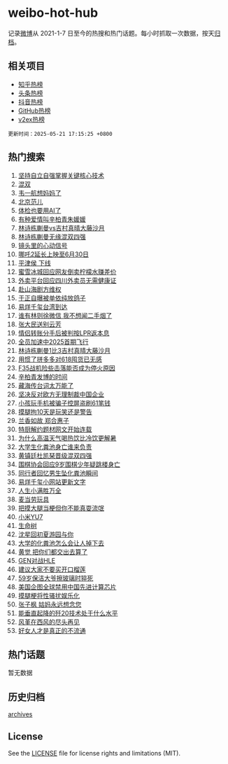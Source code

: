 # weibo-hot-hub

记录[微博](https://www.weibo.com)从 2021-1-7 日至今的热搜和热门话题。每小时抓取一次数据，按天[归档](archives)。

## 相关项目

- [知乎热榜](https://github.com/lonnyzhang423/zhihu-hot-hub)
- [头条热榜](https://github.com/lonnyzhang423/toutiao-hot-hub)
- [抖音热榜](https://github.com/lonnyzhang423/douyin-hot-hub)
- [GitHub热榜](https://github.com/lonnyzhang423/github-hot-hub)
- [v2ex热榜](https://github.com/lonnyzhang423/v2ex-hot-hub)


`更新时间：2025-05-21 17:15:25 +0800`

## 热门搜索

1. [坚持自立自强掌握关键核心技术](https://m.weibo.cn/search?containerid=100103type%3D1%26t%3D10%26q%3D%23%E5%9D%9A%E6%8C%81%E8%87%AA%E7%AB%8B%E8%87%AA%E5%BC%BA%E6%8E%8C%E6%8F%A1%E5%85%B3%E9%94%AE%E6%A0%B8%E5%BF%83%E6%8A%80%E6%9C%AF%23&stream_entry_id=51&isnewpage=1&extparam=seat%3D1%26q%3D%2523%25E5%259D%259A%25E6%258C%2581%25E8%2587%25AA%25E7%25AB%258B%25E8%2587%25AA%25E5%25BC%25BA%25E6%258E%258C%25E6%258F%25A1%25E5%2585%25B3%25E9%2594%25AE%25E6%25A0%25B8%25E5%25BF%2583%25E6%258A%2580%25E6%259C%25AF%2523%26cate%3D10103%26c_type%3D51%26filter_type%3Drealtimehot%26stream_entry_id%3D51%26pos%3D0%26dgr%3D0%26display_time%3D1747818923%26pre_seqid%3D17478189235430183438451)
1. [混双](https://m.weibo.cn/search?containerid=100103type%3D1%26t%3D10%26q%3D%E6%B7%B7%E5%8F%8C&stream_entry_id=31&isnewpage=1&extparam=seat%3D1%26lcate%3D5001%26filter_type%3Drealtimehot%26c_type%3D31%26flag%3D1%26q%3D%25E6%25B7%25B7%25E5%258F%258C%26band_rank%3D1%26realpos%3D1%26pos%3D0%26stream_entry_id%3D31%26cate%3D5001%26dgr%3D0%26display_time%3D1747818923%26pre_seqid%3D17478189235430183438451)
1. [韦一航想妈妈了](https://m.weibo.cn/search?containerid=100103type%3D1%26t%3D10%26q%3D%23%E9%9F%A6%E4%B8%80%E8%88%AA%E6%83%B3%E5%A6%88%E5%A6%88%E4%BA%86%23&stream_entry_id=31&isnewpage=1&extparam=seat%3D1%26lcate%3D5001%26filter_type%3Drealtimehot%26c_type%3D31%26flag%3D1%26q%3D%2523%25E9%259F%25A6%25E4%25B8%2580%25E8%2588%25AA%25E6%2583%25B3%25E5%25A6%2588%25E5%25A6%2588%25E4%25BA%2586%2523%26band_rank%3D2%26realpos%3D2%26pos%3D1%26stream_entry_id%3D31%26cate%3D5001%26dgr%3D0%26display_time%3D1747818923%26pre_seqid%3D17478189235430183438451)
1. [北京范儿](https://m.weibo.cn/search?containerid=100103type%3D1%26t%3D10%26q%3D%23%E5%8C%97%E4%BA%AC%E8%8C%83%E5%84%BF%23&stream_entry_id=31&isnewpage=1&extparam=seat%3D1%26lcate%3D5001%26filter_type%3Drealtimehot%26c_type%3D31%26flag%3D0%26q%3D%2523%25E5%258C%2597%25E4%25BA%25AC%25E8%258C%2583%25E5%2584%25BF%2523%26band_rank%3D3%26realpos%3D3%26pos%3D2%26stream_entry_id%3D31%26cate%3D5001%26dgr%3D0%26display_time%3D1747818923%26pre_seqid%3D17478189235430183438451)
1. [体检也要用AI了](https://m.weibo.cn/search?containerid=100103type%3D1%26t%3D10%26q%3D%23%E4%BD%93%E6%A3%80%E4%B9%9F%E8%A6%81%E7%94%A8AI%E4%BA%86%23&stream_entry_id=31&isnewpage=1&extparam=seat%3D1%26topic_ad%3D1%26lcate%3D5001%26filter_type%3Drealtimehot%26c_type%3D31%26q%3D%2523%25E4%25BD%2593%25E6%25A3%2580%25E4%25B9%259F%25E8%25A6%2581%25E7%2594%25A8AI%25E4%25BA%2586%2523%26band_rank%3D4%26pos%3D3%26adid%3D286876%26cate%3D5001%26is_ad_pos%3D1%26stream_entry_id%3D31%26dgr%3D0%26display_time%3D1747818923%26pre_seqid%3D17478189235430183438451)
1. [有种爱情叫辛柏青朱媛媛](https://m.weibo.cn/search?containerid=100103type%3D1%26t%3D10%26q%3D%23%E6%9C%89%E7%A7%8D%E7%88%B1%E6%83%85%E5%8F%AB%E8%BE%9B%E6%9F%8F%E9%9D%92%E6%9C%B1%E5%AA%9B%E5%AA%9B%23&stream_entry_id=31&isnewpage=1&extparam=seat%3D1%26lcate%3D5001%26filter_type%3Drealtimehot%26c_type%3D31%26flag%3D1%26q%3D%2523%25E6%259C%2589%25E7%25A7%258D%25E7%2588%25B1%25E6%2583%2585%25E5%258F%25AB%25E8%25BE%259B%25E6%259F%258F%25E9%259D%2592%25E6%259C%25B1%25E5%25AA%259B%25E5%25AA%259B%2523%26band_rank%3D4%26realpos%3D4%26pos%3D4%26stream_entry_id%3D31%26cate%3D5001%26dgr%3D0%26display_time%3D1747818923%26pre_seqid%3D17478189235430183438451)
1. [林诗栋蒯曼vs吉村真晴大藤沙月](https://m.weibo.cn/search?containerid=100103type%3D1%26t%3D10%26q%3D%23%E6%9E%97%E8%AF%97%E6%A0%8B%E8%92%AF%E6%9B%BCvs%E5%90%89%E6%9D%91%E7%9C%9F%E6%99%B4%E5%A4%A7%E8%97%A4%E6%B2%99%E6%9C%88%23&stream_entry_id=31&isnewpage=1&extparam=seat%3D1%26lcate%3D5001%26filter_type%3Drealtimehot%26c_type%3D31%26flag%3D1%26q%3D%2523%25E6%259E%2597%25E8%25AF%2597%25E6%25A0%258B%25E8%2592%25AF%25E6%259B%25BCvs%25E5%2590%2589%25E6%259D%2591%25E7%259C%259F%25E6%2599%25B4%25E5%25A4%25A7%25E8%2597%25A4%25E6%25B2%2599%25E6%259C%2588%2523%26band_rank%3D5%26realpos%3D5%26pos%3D5%26stream_entry_id%3D31%26cate%3D5001%26dgr%3D0%26display_time%3D1747818923%26pre_seqid%3D17478189235430183438451)
1. [林诗栋蒯曼无缘混双四强](https://m.weibo.cn/search?containerid=100103type%3D1%26t%3D10%26q%3D%23%E6%9E%97%E8%AF%97%E6%A0%8B%E8%92%AF%E6%9B%BC%E6%97%A0%E7%BC%98%E6%B7%B7%E5%8F%8C%E5%9B%9B%E5%BC%BA%23&stream_entry_id=31&isnewpage=1&extparam=seat%3D1%26lcate%3D5001%26filter_type%3Drealtimehot%26c_type%3D31%26flag%3D1%26q%3D%2523%25E6%259E%2597%25E8%25AF%2597%25E6%25A0%258B%25E8%2592%25AF%25E6%259B%25BC%25E6%2597%25A0%25E7%25BC%2598%25E6%25B7%25B7%25E5%258F%258C%25E5%259B%259B%25E5%25BC%25BA%2523%26band_rank%3D6%26realpos%3D6%26pos%3D6%26stream_entry_id%3D31%26cate%3D5001%26dgr%3D0%26display_time%3D1747818923%26pre_seqid%3D17478189235430183438451)
1. [镜头里的心动信号](https://m.weibo.cn/search?containerid=100103type%3D1%26t%3D10%26q%3D%23%E9%95%9C%E5%A4%B4%E9%87%8C%E7%9A%84%E5%BF%83%E5%8A%A8%E4%BF%A1%E5%8F%B7%23&stream_entry_id=31&isnewpage=1&extparam=seat%3D1%26lcate%3D5001%26filter_type%3Drealtimehot%26c_type%3D31%26q%3D%2523%25E9%2595%259C%25E5%25A4%25B4%25E9%2587%258C%25E7%259A%2584%25E5%25BF%2583%25E5%258A%25A8%25E4%25BF%25A1%25E5%258F%25B7%2523%26band_rank%3D7%26pos%3D7%26adid%3D286922%26cate%3D5001%26is_ad_pos%3D1%26stream_entry_id%3D31%26dgr%3D0%26display_time%3D1747818923%26pre_seqid%3D17478189235430183438451)
1. [哪吒2延长上映至6月30日](https://m.weibo.cn/search?containerid=100103type%3D1%26t%3D10%26q%3D%23%E5%93%AA%E5%90%922%E5%BB%B6%E9%95%BF%E4%B8%8A%E6%98%A0%E8%87%B36%E6%9C%8830%E6%97%A5%23&stream_entry_id=31&isnewpage=1&extparam=seat%3D1%26lcate%3D5001%26filter_type%3Drealtimehot%26c_type%3D31%26flag%3D1%26q%3D%2523%25E5%2593%25AA%25E5%2590%25922%25E5%25BB%25B6%25E9%2595%25BF%25E4%25B8%258A%25E6%2598%25A0%25E8%2587%25B36%25E6%259C%258830%25E6%2597%25A5%2523%26band_rank%3D7%26realpos%3D7%26pos%3D8%26stream_entry_id%3D31%26cate%3D5001%26dgr%3D0%26display_time%3D1747818923%26pre_seqid%3D17478189235430183438451)
1. [平津侯 下线](https://m.weibo.cn/search?containerid=100103type%3D1%26t%3D10%26q%3D%E5%B9%B3%E6%B4%A5%E4%BE%AF+%E4%B8%8B%E7%BA%BF&stream_entry_id=31&isnewpage=1&extparam=seat%3D1%26lcate%3D5001%26filter_type%3Drealtimehot%26c_type%3D31%26flag%3D1%26q%3D%25E5%25B9%25B3%25E6%25B4%25A5%25E4%25BE%25AF%2520%25E4%25B8%258B%25E7%25BA%25BF%26band_rank%3D8%26realpos%3D8%26pos%3D9%26stream_entry_id%3D31%26cate%3D5001%26dgr%3D0%26display_time%3D1747818923%26pre_seqid%3D17478189235430183438451)
1. [蜜雪冰城回应网友倒卖柠檬水赚差价](https://m.weibo.cn/search?containerid=100103type%3D1%26t%3D10%26q%3D%23%E8%9C%9C%E9%9B%AA%E5%86%B0%E5%9F%8E%E5%9B%9E%E5%BA%94%E7%BD%91%E5%8F%8B%E5%80%92%E5%8D%96%E6%9F%A0%E6%AA%AC%E6%B0%B4%E8%B5%9A%E5%B7%AE%E4%BB%B7%23&stream_entry_id=31&isnewpage=1&extparam=seat%3D1%26lcate%3D5001%26filter_type%3Drealtimehot%26c_type%3D31%26flag%3D0%26q%3D%2523%25E8%259C%259C%25E9%259B%25AA%25E5%2586%25B0%25E5%259F%258E%25E5%259B%259E%25E5%25BA%2594%25E7%25BD%2591%25E5%258F%258B%25E5%2580%2592%25E5%258D%2596%25E6%259F%25A0%25E6%25AA%25AC%25E6%25B0%25B4%25E8%25B5%259A%25E5%25B7%25AE%25E4%25BB%25B7%2523%26band_rank%3D9%26realpos%3D9%26pos%3D10%26stream_entry_id%3D31%26cate%3D5001%26dgr%3D0%26display_time%3D1747818923%26pre_seqid%3D17478189235430183438451)
1. [外卖平台回应四川外卖员无需健康证](https://m.weibo.cn/search?containerid=100103type%3D1%26t%3D10%26q%3D%23%E5%A4%96%E5%8D%96%E5%B9%B3%E5%8F%B0%E5%9B%9E%E5%BA%94%E5%9B%9B%E5%B7%9D%E5%A4%96%E5%8D%96%E5%91%98%E6%97%A0%E9%9C%80%E5%81%A5%E5%BA%B7%E8%AF%81%23&stream_entry_id=31&isnewpage=1&extparam=seat%3D1%26lcate%3D5001%26filter_type%3Drealtimehot%26c_type%3D31%26flag%3D1%26q%3D%2523%25E5%25A4%2596%25E5%258D%2596%25E5%25B9%25B3%25E5%258F%25B0%25E5%259B%259E%25E5%25BA%2594%25E5%259B%259B%25E5%25B7%259D%25E5%25A4%2596%25E5%258D%2596%25E5%2591%2598%25E6%2597%25A0%25E9%259C%2580%25E5%2581%25A5%25E5%25BA%25B7%25E8%25AF%2581%2523%26band_rank%3D10%26realpos%3D10%26pos%3D11%26stream_entry_id%3D31%26cate%3D5001%26dgr%3D0%26display_time%3D1747818923%26pre_seqid%3D17478189235430183438451)
1. [赴山海剧方维权](https://m.weibo.cn/search?containerid=100103type%3D1%26t%3D10%26q%3D%23%E8%B5%B4%E5%B1%B1%E6%B5%B7%E5%89%A7%E6%96%B9%E7%BB%B4%E6%9D%83%23&stream_entry_id=31&isnewpage=1&extparam=seat%3D1%26lcate%3D5001%26filter_type%3Drealtimehot%26c_type%3D31%26flag%3D0%26q%3D%2523%25E8%25B5%25B4%25E5%25B1%25B1%25E6%25B5%25B7%25E5%2589%25A7%25E6%2596%25B9%25E7%25BB%25B4%25E6%259D%2583%2523%26band_rank%3D11%26realpos%3D11%26pos%3D12%26stream_entry_id%3D31%26cate%3D5001%26dgr%3D0%26display_time%3D1747818923%26pre_seqid%3D17478189235430183438451)
1. [于正自曝被单依纯放鸽子](https://m.weibo.cn/search?containerid=100103type%3D1%26t%3D10%26q%3D%23%E4%BA%8E%E6%AD%A3%E8%87%AA%E6%9B%9D%E8%A2%AB%E5%8D%95%E4%BE%9D%E7%BA%AF%E6%94%BE%E9%B8%BD%E5%AD%90%23&stream_entry_id=31&isnewpage=1&extparam=seat%3D1%26lcate%3D5001%26filter_type%3Drealtimehot%26c_type%3D31%26flag%3D2%26q%3D%2523%25E4%25BA%258E%25E6%25AD%25A3%25E8%2587%25AA%25E6%259B%259D%25E8%25A2%25AB%25E5%258D%2595%25E4%25BE%259D%25E7%25BA%25AF%25E6%2594%25BE%25E9%25B8%25BD%25E5%25AD%2590%2523%26band_rank%3D12%26realpos%3D12%26pos%3D13%26stream_entry_id%3D31%26cate%3D5001%26dgr%3D0%26display_time%3D1747818923%26pre_seqid%3D17478189235430183438451)
1. [易烊千玺台湾到达](https://m.weibo.cn/search?containerid=100103type%3D1%26t%3D10%26q%3D%23%E6%98%93%E7%83%8A%E5%8D%83%E7%8E%BA%E5%8F%B0%E6%B9%BE%E5%88%B0%E8%BE%BE%23&stream_entry_id=31&isnewpage=1&extparam=seat%3D1%26lcate%3D5001%26filter_type%3Drealtimehot%26c_type%3D31%26flag%3D1%26q%3D%2523%25E6%2598%2593%25E7%2583%258A%25E5%258D%2583%25E7%258E%25BA%25E5%258F%25B0%25E6%25B9%25BE%25E5%2588%25B0%25E8%25BE%25BE%2523%26band_rank%3D13%26realpos%3D13%26pos%3D14%26stream_entry_id%3D31%26cate%3D5001%26dgr%3D0%26display_time%3D1747818923%26pre_seqid%3D17478189235430183438451)
1. [谁有林则徐微信 我不想闻二手烟了](https://m.weibo.cn/search?containerid=100103type%3D1%26t%3D10%26q%3D%E8%B0%81%E6%9C%89%E6%9E%97%E5%88%99%E5%BE%90%E5%BE%AE%E4%BF%A1+%E6%88%91%E4%B8%8D%E6%83%B3%E9%97%BB%E4%BA%8C%E6%89%8B%E7%83%9F%E4%BA%86&stream_entry_id=31&isnewpage=1&extparam=seat%3D1%26lcate%3D5001%26filter_type%3Drealtimehot%26c_type%3D31%26flag%3D0%26q%3D%25E8%25B0%2581%25E6%259C%2589%25E6%259E%2597%25E5%2588%2599%25E5%25BE%2590%25E5%25BE%25AE%25E4%25BF%25A1%2520%25E6%2588%2591%25E4%25B8%258D%25E6%2583%25B3%25E9%2597%25BB%25E4%25BA%258C%25E6%2589%258B%25E7%2583%259F%25E4%25BA%2586%26band_rank%3D14%26realpos%3D14%26pos%3D15%26stream_entry_id%3D31%26cate%3D5001%26dgr%3D0%26display_time%3D1747818923%26pre_seqid%3D17478189235430183438451)
1. [张大民送别云芳](https://m.weibo.cn/search?containerid=100103type%3D1%26t%3D10%26q%3D%23%E5%BC%A0%E5%A4%A7%E6%B0%91%E9%80%81%E5%88%AB%E4%BA%91%E8%8A%B3%23&stream_entry_id=31&isnewpage=1&extparam=seat%3D1%26lcate%3D5001%26filter_type%3Drealtimehot%26c_type%3D31%26flag%3D1%26q%3D%2523%25E5%25BC%25A0%25E5%25A4%25A7%25E6%25B0%2591%25E9%2580%2581%25E5%2588%25AB%25E4%25BA%2591%25E8%258A%25B3%2523%26band_rank%3D15%26realpos%3D15%26pos%3D16%26stream_entry_id%3D31%26cate%3D5001%26dgr%3D0%26display_time%3D1747818923%26pre_seqid%3D17478189235430183438451)
1. [情侣转账分手后被判按LPR返本息](https://m.weibo.cn/search?containerid=100103type%3D1%26t%3D10%26q%3D%23%E6%83%85%E4%BE%A3%E8%BD%AC%E8%B4%A6%E5%88%86%E6%89%8B%E5%90%8E%E8%A2%AB%E5%88%A4%E6%8C%89LPR%E8%BF%94%E6%9C%AC%E6%81%AF%23&stream_entry_id=31&isnewpage=1&extparam=seat%3D1%26lcate%3D5001%26filter_type%3Drealtimehot%26c_type%3D31%26flag%3D0%26q%3D%2523%25E6%2583%2585%25E4%25BE%25A3%25E8%25BD%25AC%25E8%25B4%25A6%25E5%2588%2586%25E6%2589%258B%25E5%2590%258E%25E8%25A2%25AB%25E5%2588%25A4%25E6%258C%2589LPR%25E8%25BF%2594%25E6%259C%25AC%25E6%2581%25AF%2523%26band_rank%3D16%26realpos%3D16%26pos%3D17%26stream_entry_id%3D31%26cate%3D5001%26dgr%3D0%26display_time%3D1747818923%26pre_seqid%3D17478189235430183438451)
1. [全员加速中2025首期飞行](https://m.weibo.cn/search?containerid=100103type%3D1%26t%3D10%26q%3D%23%E5%85%A8%E5%91%98%E5%8A%A0%E9%80%9F%E4%B8%AD2025%E9%A6%96%E6%9C%9F%E9%A3%9E%E8%A1%8C%23&stream_entry_id=31&isnewpage=1&extparam=seat%3D1%26lcate%3D5001%26filter_type%3Drealtimehot%26c_type%3D31%26flag%3D1%26q%3D%2523%25E5%2585%25A8%25E5%2591%2598%25E5%258A%25A0%25E9%2580%259F%25E4%25B8%25AD2025%25E9%25A6%2596%25E6%259C%259F%25E9%25A3%259E%25E8%25A1%258C%2523%26band_rank%3D17%26realpos%3D17%26pos%3D18%26stream_entry_id%3D31%26cate%3D5001%26dgr%3D0%26display_time%3D1747818923%26pre_seqid%3D17478189235430183438451)
1. [林诗栋蒯曼1比3吉村真晴大藤沙月](https://m.weibo.cn/search?containerid=100103type%3D1%26t%3D10%26q%3D%23%E6%9E%97%E8%AF%97%E6%A0%8B%E8%92%AF%E6%9B%BC1%E6%AF%943%E5%90%89%E6%9D%91%E7%9C%9F%E6%99%B4%E5%A4%A7%E8%97%A4%E6%B2%99%E6%9C%88%23&stream_entry_id=31&isnewpage=1&extparam=seat%3D1%26lcate%3D5001%26filter_type%3Drealtimehot%26c_type%3D31%26flag%3D1%26q%3D%2523%25E6%259E%2597%25E8%25AF%2597%25E6%25A0%258B%25E8%2592%25AF%25E6%259B%25BC1%25E6%25AF%25943%25E5%2590%2589%25E6%259D%2591%25E7%259C%259F%25E6%2599%25B4%25E5%25A4%25A7%25E8%2597%25A4%25E6%25B2%2599%25E6%259C%2588%2523%26band_rank%3D18%26realpos%3D18%26pos%3D19%26stream_entry_id%3D31%26cate%3D5001%26dgr%3D0%26display_time%3D1747818923%26pre_seqid%3D17478189235430183438451)
1. [用惯了拼多多对618囤货已无感](https://m.weibo.cn/search?containerid=100103type%3D1%26t%3D10%26q%3D%23%E7%94%A8%E6%83%AF%E4%BA%86%E6%8B%BC%E5%A4%9A%E5%A4%9A%E5%AF%B9618%E5%9B%A4%E8%B4%A7%E5%B7%B2%E6%97%A0%E6%84%9F%23&stream_entry_id=31&isnewpage=1&extparam=seat%3D1%26lcate%3D5001%26filter_type%3Drealtimehot%26c_type%3D31%26flag%3D1%26q%3D%2523%25E7%2594%25A8%25E6%2583%25AF%25E4%25BA%2586%25E6%258B%25BC%25E5%25A4%259A%25E5%25A4%259A%25E5%25AF%25B9618%25E5%259B%25A4%25E8%25B4%25A7%25E5%25B7%25B2%25E6%2597%25A0%25E6%2584%259F%2523%26band_rank%3D19%26realpos%3D19%26pos%3D20%26stream_entry_id%3D31%26cate%3D5001%26dgr%3D0%26display_time%3D1747818923%26pre_seqid%3D17478189235430183438451)
1. [F35战机险些击落能否成为停火原因](https://m.weibo.cn/search?containerid=100103type%3D1%26t%3D10%26q%3DF35%E6%88%98%E6%9C%BA%E9%99%A9%E4%BA%9B%E5%87%BB%E8%90%BD%E8%83%BD%E5%90%A6%E6%88%90%E4%B8%BA%E5%81%9C%E7%81%AB%E5%8E%9F%E5%9B%A0&stream_entry_id=31&isnewpage=1&extparam=seat%3D1%26is_ai_ask%3D1%26lcate%3D5001%26filter_type%3Drealtimehot%26c_type%3D31%26flag%3D1%26q%3DF35%25E6%2588%2598%25E6%259C%25BA%25E9%2599%25A9%25E4%25BA%259B%25E5%2587%25BB%25E8%2590%25BD%25E8%2583%25BD%25E5%2590%25A6%25E6%2588%2590%25E4%25B8%25BA%25E5%2581%259C%25E7%2581%25AB%25E5%258E%259F%25E5%259B%25A0%26band_rank%3D20%26realpos%3D20%26pos%3D21%26stream_entry_id%3D31%26cate%3D5001%26dgr%3D0%26display_time%3D1747818923%26pre_seqid%3D17478189235430183438451)
1. [辛柏青发博的时间](https://m.weibo.cn/search?containerid=100103type%3D1%26t%3D10%26q%3D%23%E8%BE%9B%E6%9F%8F%E9%9D%92%E5%8F%91%E5%8D%9A%E7%9A%84%E6%97%B6%E9%97%B4%23&stream_entry_id=31&isnewpage=1&extparam=seat%3D1%26lcate%3D5001%26filter_type%3Drealtimehot%26c_type%3D31%26flag%3D1%26q%3D%2523%25E8%25BE%259B%25E6%259F%258F%25E9%259D%2592%25E5%258F%2591%25E5%258D%259A%25E7%259A%2584%25E6%2597%25B6%25E9%2597%25B4%2523%26band_rank%3D21%26realpos%3D21%26pos%3D22%26stream_entry_id%3D31%26cate%3D5001%26dgr%3D0%26display_time%3D1747818923%26pre_seqid%3D17478189235430183438451)
1. [藏海传台词太万能了](https://m.weibo.cn/search?containerid=100103type%3D1%26t%3D10%26q%3D%23%E8%97%8F%E6%B5%B7%E4%BC%A0%E5%8F%B0%E8%AF%8D%E5%A4%AA%E4%B8%87%E8%83%BD%E4%BA%86%23&stream_entry_id=31&isnewpage=1&extparam=seat%3D1%26lcate%3D5001%26filter_type%3Drealtimehot%26c_type%3D31%26flag%3D1%26q%3D%2523%25E8%2597%258F%25E6%25B5%25B7%25E4%25BC%25A0%25E5%258F%25B0%25E8%25AF%258D%25E5%25A4%25AA%25E4%25B8%2587%25E8%2583%25BD%25E4%25BA%2586%2523%26band_rank%3D22%26realpos%3D22%26pos%3D23%26stream_entry_id%3D31%26cate%3D5001%26dgr%3D0%26display_time%3D1747818923%26pre_seqid%3D17478189235430183438451)
1. [坚决反对欧方无理制裁中国企业](https://m.weibo.cn/search?containerid=100103type%3D1%26t%3D10%26q%3D%23%E5%9D%9A%E5%86%B3%E5%8F%8D%E5%AF%B9%E6%AC%A7%E6%96%B9%E6%97%A0%E7%90%86%E5%88%B6%E8%A3%81%E4%B8%AD%E5%9B%BD%E4%BC%81%E4%B8%9A%23&stream_entry_id=31&isnewpage=1&extparam=seat%3D1%26lcate%3D5001%26filter_type%3Drealtimehot%26c_type%3D31%26flag%3D1%26q%3D%2523%25E5%259D%259A%25E5%2586%25B3%25E5%258F%258D%25E5%25AF%25B9%25E6%25AC%25A7%25E6%2596%25B9%25E6%2597%25A0%25E7%2590%2586%25E5%2588%25B6%25E8%25A3%2581%25E4%25B8%25AD%25E5%259B%25BD%25E4%25BC%2581%25E4%25B8%259A%2523%26band_rank%3D23%26realpos%3D23%26pos%3D24%26stream_entry_id%3D31%26cate%3D5001%26dgr%3D0%26display_time%3D1747818923%26pre_seqid%3D17478189235430183438451)
1. [小孩玩手机被骗子控屏盗刷61笔钱](https://m.weibo.cn/search?containerid=100103type%3D1%26t%3D10%26q%3D%23%E5%B0%8F%E5%AD%A9%E7%8E%A9%E6%89%8B%E6%9C%BA%E8%A2%AB%E9%AA%97%E5%AD%90%E6%8E%A7%E5%B1%8F%E7%9B%97%E5%88%B761%E7%AC%94%E9%92%B1%23&stream_entry_id=31&isnewpage=1&extparam=seat%3D1%26lcate%3D5001%26filter_type%3Drealtimehot%26c_type%3D31%26flag%3D1%26q%3D%2523%25E5%25B0%258F%25E5%25AD%25A9%25E7%258E%25A9%25E6%2589%258B%25E6%259C%25BA%25E8%25A2%25AB%25E9%25AA%2597%25E5%25AD%2590%25E6%258E%25A7%25E5%25B1%258F%25E7%259B%2597%25E5%2588%25B761%25E7%25AC%2594%25E9%2592%25B1%2523%26band_rank%3D24%26realpos%3D24%26pos%3D25%26stream_entry_id%3D31%26cate%3D5001%26dgr%3D0%26display_time%3D1747818923%26pre_seqid%3D17478189235430183438451)
1. [摸腿拘10天是玩笑还是警告](https://m.weibo.cn/search?containerid=100103type%3D1%26t%3D10%26q%3D%E6%91%B8%E8%85%BF%E6%8B%9810%E5%A4%A9%E6%98%AF%E7%8E%A9%E7%AC%91%E8%BF%98%E6%98%AF%E8%AD%A6%E5%91%8A&stream_entry_id=31&isnewpage=1&extparam=seat%3D1%26lcate%3D5001%26filter_type%3Drealtimehot%26c_type%3D31%26flag%3D1%26q%3D%25E6%2591%25B8%25E8%2585%25BF%25E6%258B%259810%25E5%25A4%25A9%25E6%2598%25AF%25E7%258E%25A9%25E7%25AC%2591%25E8%25BF%2598%25E6%2598%25AF%25E8%25AD%25A6%25E5%2591%258A%26band_rank%3D25%26realpos%3D25%26pos%3D26%26stream_entry_id%3D31%26cate%3D5001%26dgr%3D0%26display_time%3D1747818923%26pre_seqid%3D17478189235430183438451)
1. [兰香如故 郑合惠子](https://m.weibo.cn/search?containerid=100103type%3D1%26t%3D10%26q%3D%E5%85%B0%E9%A6%99%E5%A6%82%E6%95%85+%E9%83%91%E5%90%88%E6%83%A0%E5%AD%90&stream_entry_id=31&isnewpage=1&extparam=seat%3D1%26lcate%3D5001%26filter_type%3Drealtimehot%26c_type%3D31%26flag%3D1%26q%3D%25E5%2585%25B0%25E9%25A6%2599%25E5%25A6%2582%25E6%2595%2585%2520%25E9%2583%2591%25E5%2590%2588%25E6%2583%25A0%25E5%25AD%2590%26band_rank%3D26%26realpos%3D26%26pos%3D27%26stream_entry_id%3D31%26cate%3D5001%26dgr%3D0%26display_time%3D1747818923%26pre_seqid%3D17478189235430183438451)
1. [特厨解约题材网文开始连载](https://m.weibo.cn/search?containerid=100103type%3D1%26t%3D10%26q%3D%E7%89%B9%E5%8E%A8%E8%A7%A3%E7%BA%A6%E9%A2%98%E6%9D%90%E7%BD%91%E6%96%87%E5%BC%80%E5%A7%8B%E8%BF%9E%E8%BD%BD&stream_entry_id=31&isnewpage=1&extparam=seat%3D1%26lcate%3D5001%26filter_type%3Drealtimehot%26c_type%3D31%26flag%3D1%26q%3D%25E7%2589%25B9%25E5%258E%25A8%25E8%25A7%25A3%25E7%25BA%25A6%25E9%25A2%2598%25E6%259D%2590%25E7%25BD%2591%25E6%2596%2587%25E5%25BC%2580%25E5%25A7%258B%25E8%25BF%259E%25E8%25BD%25BD%26band_rank%3D27%26realpos%3D27%26pos%3D28%26stream_entry_id%3D31%26cate%3D5001%26dgr%3D0%26display_time%3D1747818923%26pre_seqid%3D17478189235430183438451)
1. [为什么高温天气喝热饮比冷饮更解暑](https://m.weibo.cn/search?containerid=100103type%3D1%26t%3D10%26q%3D%E4%B8%BA%E4%BB%80%E4%B9%88%E9%AB%98%E6%B8%A9%E5%A4%A9%E6%B0%94%E5%96%9D%E7%83%AD%E9%A5%AE%E6%AF%94%E5%86%B7%E9%A5%AE%E6%9B%B4%E8%A7%A3%E6%9A%91&stream_entry_id=31&isnewpage=1&extparam=seat%3D1%26is_ai_ask%3D1%26lcate%3D5001%26filter_type%3Drealtimehot%26c_type%3D31%26flag%3D1%26q%3D%25E4%25B8%25BA%25E4%25BB%2580%25E4%25B9%2588%25E9%25AB%2598%25E6%25B8%25A9%25E5%25A4%25A9%25E6%25B0%2594%25E5%2596%259D%25E7%2583%25AD%25E9%25A5%25AE%25E6%25AF%2594%25E5%2586%25B7%25E9%25A5%25AE%25E6%259B%25B4%25E8%25A7%25A3%25E6%259A%2591%26band_rank%3D28%26realpos%3D28%26pos%3D29%26stream_entry_id%3D31%26cate%3D5001%26dgr%3D0%26display_time%3D1747818923%26pre_seqid%3D17478189235430183438451)
1. [大学生化粪池身亡谁来负责](https://m.weibo.cn/search?containerid=100103type%3D1%26t%3D10%26q%3D%E5%A4%A7%E5%AD%A6%E7%94%9F%E5%8C%96%E7%B2%AA%E6%B1%A0%E8%BA%AB%E4%BA%A1%E8%B0%81%E6%9D%A5%E8%B4%9F%E8%B4%A3&stream_entry_id=31&isnewpage=1&extparam=seat%3D1%26lcate%3D5001%26filter_type%3Drealtimehot%26c_type%3D31%26flag%3D1%26q%3D%25E5%25A4%25A7%25E5%25AD%25A6%25E7%2594%259F%25E5%258C%2596%25E7%25B2%25AA%25E6%25B1%25A0%25E8%25BA%25AB%25E4%25BA%25A1%25E8%25B0%2581%25E6%259D%25A5%25E8%25B4%259F%25E8%25B4%25A3%26band_rank%3D29%26realpos%3D29%26pos%3D30%26stream_entry_id%3D31%26cate%3D5001%26dgr%3D0%26display_time%3D1747818923%26pre_seqid%3D17478189235430183438451)
1. [黄镇廷杜凯琹晋级混双四强](https://m.weibo.cn/search?containerid=100103type%3D1%26t%3D10%26q%3D%23%E9%BB%84%E9%95%87%E5%BB%B7%E6%9D%9C%E5%87%AF%E7%90%B9%E6%99%8B%E7%BA%A7%E6%B7%B7%E5%8F%8C%E5%9B%9B%E5%BC%BA%23&stream_entry_id=31&isnewpage=1&extparam=seat%3D1%26lcate%3D5001%26filter_type%3Drealtimehot%26c_type%3D31%26flag%3D1%26q%3D%2523%25E9%25BB%2584%25E9%2595%2587%25E5%25BB%25B7%25E6%259D%259C%25E5%2587%25AF%25E7%2590%25B9%25E6%2599%258B%25E7%25BA%25A7%25E6%25B7%25B7%25E5%258F%258C%25E5%259B%259B%25E5%25BC%25BA%2523%26band_rank%3D30%26realpos%3D30%26pos%3D31%26stream_entry_id%3D31%26cate%3D5001%26dgr%3D0%26display_time%3D1747818923%26pre_seqid%3D17478189235430183438451)
1. [围棋协会回应9岁围棋少年疑跳楼身亡](https://m.weibo.cn/search?containerid=100103type%3D1%26t%3D10%26q%3D%23%E5%9B%B4%E6%A3%8B%E5%8D%8F%E4%BC%9A%E5%9B%9E%E5%BA%949%E5%B2%81%E5%9B%B4%E6%A3%8B%E5%B0%91%E5%B9%B4%E7%96%91%E8%B7%B3%E6%A5%BC%E8%BA%AB%E4%BA%A1%23&stream_entry_id=31&isnewpage=1&extparam=seat%3D1%26lcate%3D5001%26filter_type%3Drealtimehot%26c_type%3D31%26flag%3D1%26q%3D%2523%25E5%259B%25B4%25E6%25A3%258B%25E5%258D%258F%25E4%25BC%259A%25E5%259B%259E%25E5%25BA%25949%25E5%25B2%2581%25E5%259B%25B4%25E6%25A3%258B%25E5%25B0%2591%25E5%25B9%25B4%25E7%2596%2591%25E8%25B7%25B3%25E6%25A5%25BC%25E8%25BA%25AB%25E4%25BA%25A1%2523%26band_rank%3D31%26realpos%3D31%26pos%3D32%26stream_entry_id%3D31%26cate%3D5001%26dgr%3D0%26display_time%3D1747818923%26pre_seqid%3D17478189235430183438451)
1. [同行者回忆男生坠化粪池瞬间](https://m.weibo.cn/search?containerid=100103type%3D1%26t%3D10%26q%3D%23%E5%90%8C%E8%A1%8C%E8%80%85%E5%9B%9E%E5%BF%86%E7%94%B7%E7%94%9F%E5%9D%A0%E5%8C%96%E7%B2%AA%E6%B1%A0%E7%9E%AC%E9%97%B4%23&stream_entry_id=31&isnewpage=1&extparam=seat%3D1%26lcate%3D5001%26filter_type%3Drealtimehot%26c_type%3D31%26flag%3D1%26q%3D%2523%25E5%2590%258C%25E8%25A1%258C%25E8%2580%2585%25E5%259B%259E%25E5%25BF%2586%25E7%2594%25B7%25E7%2594%259F%25E5%259D%25A0%25E5%258C%2596%25E7%25B2%25AA%25E6%25B1%25A0%25E7%259E%25AC%25E9%2597%25B4%2523%26band_rank%3D32%26realpos%3D32%26pos%3D33%26stream_entry_id%3D31%26cate%3D5001%26dgr%3D0%26display_time%3D1747818923%26pre_seqid%3D17478189235430183438451)
1. [易烊千玺小网站更新文字](https://m.weibo.cn/search?containerid=100103type%3D1%26t%3D10%26q%3D%23%E6%98%93%E7%83%8A%E5%8D%83%E7%8E%BA%E5%B0%8F%E7%BD%91%E7%AB%99%E6%9B%B4%E6%96%B0%E6%96%87%E5%AD%97%23&stream_entry_id=31&isnewpage=1&extparam=seat%3D1%26lcate%3D5001%26filter_type%3Drealtimehot%26c_type%3D31%26flag%3D0%26q%3D%2523%25E6%2598%2593%25E7%2583%258A%25E5%258D%2583%25E7%258E%25BA%25E5%25B0%258F%25E7%25BD%2591%25E7%25AB%2599%25E6%259B%25B4%25E6%2596%25B0%25E6%2596%2587%25E5%25AD%2597%2523%26band_rank%3D33%26realpos%3D33%26pos%3D34%26stream_entry_id%3D31%26cate%3D5001%26dgr%3D0%26display_time%3D1747818923%26pre_seqid%3D17478189235430183438451)
1. [人生小满胜万全](https://m.weibo.cn/search?containerid=100103type%3D1%26t%3D10%26q%3D%23%E4%BA%BA%E7%94%9F%E5%B0%8F%E6%BB%A1%E8%83%9C%E4%B8%87%E5%85%A8%23&stream_entry_id=31&isnewpage=1&extparam=seat%3D1%26lcate%3D5001%26filter_type%3Drealtimehot%26c_type%3D31%26flag%3D1%26q%3D%2523%25E4%25BA%25BA%25E7%2594%259F%25E5%25B0%258F%25E6%25BB%25A1%25E8%2583%259C%25E4%25B8%2587%25E5%2585%25A8%2523%26band_rank%3D34%26realpos%3D34%26pos%3D35%26stream_entry_id%3D31%26cate%3D5001%26dgr%3D0%26display_time%3D1747818923%26pre_seqid%3D17478189235430183438451)
1. [麦当劳玩具](https://m.weibo.cn/search?containerid=100103type%3D1%26t%3D10%26q%3D%E9%BA%A6%E5%BD%93%E5%8A%B3%E7%8E%A9%E5%85%B7&stream_entry_id=31&isnewpage=1&extparam=seat%3D1%26lcate%3D5001%26filter_type%3Drealtimehot%26c_type%3D31%26flag%3D1%26q%3D%25E9%25BA%25A6%25E5%25BD%2593%25E5%258A%25B3%25E7%258E%25A9%25E5%2585%25B7%26band_rank%3D35%26realpos%3D35%26pos%3D36%26stream_entry_id%3D31%26cate%3D5001%26dgr%3D0%26display_time%3D1747818923%26pre_seqid%3D17478189235430183438451)
1. [把摸大腿当梗但你不能真耍流氓](https://m.weibo.cn/search?containerid=100103type%3D1%26t%3D10%26q%3D%E6%8A%8A%E6%91%B8%E5%A4%A7%E8%85%BF%E5%BD%93%E6%A2%97%E4%BD%86%E4%BD%A0%E4%B8%8D%E8%83%BD%E7%9C%9F%E8%80%8D%E6%B5%81%E6%B0%93&stream_entry_id=31&isnewpage=1&extparam=seat%3D1%26lcate%3D5001%26filter_type%3Drealtimehot%26c_type%3D31%26flag%3D1%26q%3D%25E6%258A%258A%25E6%2591%25B8%25E5%25A4%25A7%25E8%2585%25BF%25E5%25BD%2593%25E6%25A2%2597%25E4%25BD%2586%25E4%25BD%25A0%25E4%25B8%258D%25E8%2583%25BD%25E7%259C%259F%25E8%2580%258D%25E6%25B5%2581%25E6%25B0%2593%26band_rank%3D36%26realpos%3D36%26pos%3D37%26stream_entry_id%3D31%26cate%3D5001%26dgr%3D0%26display_time%3D1747818923%26pre_seqid%3D17478189235430183438451)
1. [小米YU7](https://m.weibo.cn/search?containerid=100103type%3D1%26t%3D10%26q%3D%E5%B0%8F%E7%B1%B3YU7&stream_entry_id=31&isnewpage=1&extparam=seat%3D1%26lcate%3D5001%26filter_type%3Drealtimehot%26c_type%3D31%26flag%3D0%26q%3D%25E5%25B0%258F%25E7%25B1%25B3YU7%26band_rank%3D37%26realpos%3D37%26pos%3D38%26stream_entry_id%3D31%26cate%3D5001%26dgr%3D0%26display_time%3D1747818923%26pre_seqid%3D17478189235430183438451)
1. [生命树](https://m.weibo.cn/search?containerid=100103type%3D1%26t%3D10%26q%3D%E7%94%9F%E5%91%BD%E6%A0%91&stream_entry_id=31&isnewpage=1&extparam=seat%3D1%26lcate%3D5001%26filter_type%3Drealtimehot%26c_type%3D31%26flag%3D1%26q%3D%25E7%2594%259F%25E5%2591%25BD%25E6%25A0%2591%26band_rank%3D38%26realpos%3D38%26pos%3D39%26stream_entry_id%3D31%26cate%3D5001%26dgr%3D0%26display_time%3D1747818923%26pre_seqid%3D17478189235430183438451)
1. [沈星回初夏游园与你](https://m.weibo.cn/search?containerid=100103type%3D1%26t%3D10%26q%3D%E6%B2%88%E6%98%9F%E5%9B%9E%E5%88%9D%E5%A4%8F%E6%B8%B8%E5%9B%AD%E4%B8%8E%E4%BD%A0&stream_entry_id=31&isnewpage=1&extparam=seat%3D1%26lcate%3D5001%26filter_type%3Drealtimehot%26c_type%3D31%26flag%3D1%26q%3D%25E6%25B2%2588%25E6%2598%259F%25E5%259B%259E%25E5%2588%259D%25E5%25A4%258F%25E6%25B8%25B8%25E5%259B%25AD%25E4%25B8%258E%25E4%25BD%25A0%26band_rank%3D39%26realpos%3D39%26pos%3D40%26stream_entry_id%3D31%26cate%3D5001%26dgr%3D0%26display_time%3D1747818923%26pre_seqid%3D17478189235430183438451)
1. [大学的化粪池怎么会让人掉下去](https://m.weibo.cn/search?containerid=100103type%3D1%26t%3D10%26q%3D%E5%A4%A7%E5%AD%A6%E7%9A%84%E5%8C%96%E7%B2%AA%E6%B1%A0%E6%80%8E%E4%B9%88%E4%BC%9A%E8%AE%A9%E4%BA%BA%E6%8E%89%E4%B8%8B%E5%8E%BB&stream_entry_id=31&isnewpage=1&extparam=seat%3D1%26lcate%3D5001%26filter_type%3Drealtimehot%26c_type%3D31%26flag%3D1%26q%3D%25E5%25A4%25A7%25E5%25AD%25A6%25E7%259A%2584%25E5%258C%2596%25E7%25B2%25AA%25E6%25B1%25A0%25E6%2580%258E%25E4%25B9%2588%25E4%25BC%259A%25E8%25AE%25A9%25E4%25BA%25BA%25E6%258E%2589%25E4%25B8%258B%25E5%258E%25BB%26band_rank%3D40%26realpos%3D40%26pos%3D41%26stream_entry_id%3D31%26cate%3D5001%26dgr%3D0%26display_time%3D1747818923%26pre_seqid%3D17478189235430183438451)
1. [黄觉 把你们都交出去算了](https://m.weibo.cn/search?containerid=100103type%3D1%26t%3D10%26q%3D%E9%BB%84%E8%A7%89+%E6%8A%8A%E4%BD%A0%E4%BB%AC%E9%83%BD%E4%BA%A4%E5%87%BA%E5%8E%BB%E7%AE%97%E4%BA%86&stream_entry_id=31&isnewpage=1&extparam=seat%3D1%26lcate%3D5001%26filter_type%3Drealtimehot%26c_type%3D31%26flag%3D1%26q%3D%25E9%25BB%2584%25E8%25A7%2589%2520%25E6%258A%258A%25E4%25BD%25A0%25E4%25BB%25AC%25E9%2583%25BD%25E4%25BA%25A4%25E5%2587%25BA%25E5%258E%25BB%25E7%25AE%2597%25E4%25BA%2586%26band_rank%3D41%26realpos%3D41%26pos%3D42%26stream_entry_id%3D31%26cate%3D5001%26dgr%3D0%26display_time%3D1747818923%26pre_seqid%3D17478189235430183438451)
1. [GEN对战HLE](https://m.weibo.cn/search?containerid=100103type%3D1%26t%3D10%26q%3D%23GEN%E5%AF%B9%E6%88%98HLE%23&stream_entry_id=31&isnewpage=1&extparam=seat%3D1%26lcate%3D5001%26filter_type%3Drealtimehot%26c_type%3D31%26flag%3D1%26q%3D%2523GEN%25E5%25AF%25B9%25E6%2588%2598HLE%2523%26band_rank%3D42%26realpos%3D42%26pos%3D43%26stream_entry_id%3D31%26cate%3D5001%26dgr%3D0%26display_time%3D1747818923%26pre_seqid%3D17478189235430183438451)
1. [建议大家不要买开口榴莲](https://m.weibo.cn/search?containerid=100103type%3D1%26t%3D10%26q%3D%E5%BB%BA%E8%AE%AE%E5%A4%A7%E5%AE%B6%E4%B8%8D%E8%A6%81%E4%B9%B0%E5%BC%80%E5%8F%A3%E6%A6%B4%E8%8E%B2&stream_entry_id=31&isnewpage=1&extparam=seat%3D1%26lcate%3D5001%26filter_type%3Drealtimehot%26c_type%3D31%26flag%3D1%26q%3D%25E5%25BB%25BA%25E8%25AE%25AE%25E5%25A4%25A7%25E5%25AE%25B6%25E4%25B8%258D%25E8%25A6%2581%25E4%25B9%25B0%25E5%25BC%2580%25E5%258F%25A3%25E6%25A6%25B4%25E8%258E%25B2%26band_rank%3D43%26realpos%3D43%26pos%3D44%26stream_entry_id%3D31%26cate%3D5001%26dgr%3D0%26display_time%3D1747818923%26pre_seqid%3D17478189235430183438451)
1. [59岁保洁大爷擦玻璃时猝死](https://m.weibo.cn/search?containerid=100103type%3D1%26t%3D10%26q%3D%2359%E5%B2%81%E4%BF%9D%E6%B4%81%E5%A4%A7%E7%88%B7%E6%93%A6%E7%8E%BB%E7%92%83%E6%97%B6%E7%8C%9D%E6%AD%BB%23&stream_entry_id=31&isnewpage=1&extparam=seat%3D1%26lcate%3D5001%26filter_type%3Drealtimehot%26c_type%3D31%26flag%3D1%26q%3D%252359%25E5%25B2%2581%25E4%25BF%259D%25E6%25B4%2581%25E5%25A4%25A7%25E7%2588%25B7%25E6%2593%25A6%25E7%258E%25BB%25E7%2592%2583%25E6%2597%25B6%25E7%258C%259D%25E6%25AD%25BB%2523%26band_rank%3D44%26realpos%3D44%26pos%3D45%26stream_entry_id%3D31%26cate%3D5001%26dgr%3D0%26display_time%3D1747818923%26pre_seqid%3D17478189235430183438451)
1. [美国企图全球禁用中国先进计算芯片](https://m.weibo.cn/search?containerid=100103type%3D1%26t%3D10%26q%3D%23%E7%BE%8E%E5%9B%BD%E4%BC%81%E5%9B%BE%E5%85%A8%E7%90%83%E7%A6%81%E7%94%A8%E4%B8%AD%E5%9B%BD%E5%85%88%E8%BF%9B%E8%AE%A1%E7%AE%97%E8%8A%AF%E7%89%87%23&stream_entry_id=31&isnewpage=1&extparam=seat%3D1%26lcate%3D5001%26filter_type%3Drealtimehot%26c_type%3D31%26flag%3D0%26q%3D%2523%25E7%25BE%258E%25E5%259B%25BD%25E4%25BC%2581%25E5%259B%25BE%25E5%2585%25A8%25E7%2590%2583%25E7%25A6%2581%25E7%2594%25A8%25E4%25B8%25AD%25E5%259B%25BD%25E5%2585%2588%25E8%25BF%259B%25E8%25AE%25A1%25E7%25AE%2597%25E8%258A%25AF%25E7%2589%2587%2523%26band_rank%3D45%26realpos%3D45%26pos%3D46%26stream_entry_id%3D31%26cate%3D5001%26dgr%3D0%26display_time%3D1747818923%26pre_seqid%3D17478189235430183438451)
1. [摸腿梗将性骚扰娱乐化](https://m.weibo.cn/search?containerid=100103type%3D1%26t%3D10%26q%3D%E6%91%B8%E8%85%BF%E6%A2%97%E5%B0%86%E6%80%A7%E9%AA%9A%E6%89%B0%E5%A8%B1%E4%B9%90%E5%8C%96&stream_entry_id=31&isnewpage=1&extparam=seat%3D1%26lcate%3D5001%26filter_type%3Drealtimehot%26c_type%3D31%26flag%3D1%26q%3D%25E6%2591%25B8%25E8%2585%25BF%25E6%25A2%2597%25E5%25B0%2586%25E6%2580%25A7%25E9%25AA%259A%25E6%2589%25B0%25E5%25A8%25B1%25E4%25B9%2590%25E5%258C%2596%26band_rank%3D46%26realpos%3D46%26pos%3D47%26stream_entry_id%3D31%26cate%3D5001%26dgr%3D0%26display_time%3D1747818923%26pre_seqid%3D17478189235430183438451)
1. [张子枫 姑妈永远想念您](https://m.weibo.cn/search?containerid=100103type%3D1%26t%3D10%26q%3D%E5%BC%A0%E5%AD%90%E6%9E%AB+%E5%A7%91%E5%A6%88%E6%B0%B8%E8%BF%9C%E6%83%B3%E5%BF%B5%E6%82%A8&stream_entry_id=31&isnewpage=1&extparam=seat%3D1%26lcate%3D5001%26filter_type%3Drealtimehot%26c_type%3D31%26flag%3D1%26q%3D%25E5%25BC%25A0%25E5%25AD%2590%25E6%259E%25AB%2520%25E5%25A7%2591%25E5%25A6%2588%25E6%25B0%25B8%25E8%25BF%259C%25E6%2583%25B3%25E5%25BF%25B5%25E6%2582%25A8%26band_rank%3D47%26realpos%3D47%26pos%3D48%26stream_entry_id%3D31%26cate%3D5001%26dgr%3D0%26display_time%3D1747818923%26pre_seqid%3D17478189235430183438451)
1. [能垂直起降的歼20技术处于什么水平](https://m.weibo.cn/search?containerid=100103type%3D1%26t%3D10%26q%3D%23%E8%83%BD%E5%9E%82%E7%9B%B4%E8%B5%B7%E9%99%8D%E7%9A%84%E6%AD%BC20%E6%8A%80%E6%9C%AF%E5%A4%84%E4%BA%8E%E4%BB%80%E4%B9%88%E6%B0%B4%E5%B9%B3%23&stream_entry_id=31&isnewpage=1&extparam=seat%3D1%26is_ai_ask%3D1%26lcate%3D5001%26filter_type%3Drealtimehot%26c_type%3D31%26flag%3D1%26q%3D%2523%25E8%2583%25BD%25E5%259E%2582%25E7%259B%25B4%25E8%25B5%25B7%25E9%2599%258D%25E7%259A%2584%25E6%25AD%25BC20%25E6%258A%2580%25E6%259C%25AF%25E5%25A4%2584%25E4%25BA%258E%25E4%25BB%2580%25E4%25B9%2588%25E6%25B0%25B4%25E5%25B9%25B3%2523%26band_rank%3D48%26realpos%3D48%26pos%3D49%26stream_entry_id%3D31%26cate%3D5001%26dgr%3D0%26display_time%3D1747818923%26pre_seqid%3D17478189235430183438451)
1. [风堇在西风的尽头再见](https://m.weibo.cn/search?containerid=100103type%3D1%26t%3D10%26q%3D%E9%A3%8E%E5%A0%87%E5%9C%A8%E8%A5%BF%E9%A3%8E%E7%9A%84%E5%B0%BD%E5%A4%B4%E5%86%8D%E8%A7%81&stream_entry_id=31&isnewpage=1&extparam=seat%3D1%26lcate%3D5001%26filter_type%3Drealtimehot%26c_type%3D31%26flag%3D1%26q%3D%25E9%25A3%258E%25E5%25A0%2587%25E5%259C%25A8%25E8%25A5%25BF%25E9%25A3%258E%25E7%259A%2584%25E5%25B0%25BD%25E5%25A4%25B4%25E5%2586%258D%25E8%25A7%2581%26band_rank%3D49%26realpos%3D49%26pos%3D50%26stream_entry_id%3D31%26cate%3D5001%26dgr%3D0%26display_time%3D1747818923%26pre_seqid%3D17478189235430183438451)
1. [好女人才是真正的不流通](https://m.weibo.cn/search?containerid=100103type%3D1%26t%3D10%26q%3D%E5%A5%BD%E5%A5%B3%E4%BA%BA%E6%89%8D%E6%98%AF%E7%9C%9F%E6%AD%A3%E7%9A%84%E4%B8%8D%E6%B5%81%E9%80%9A&stream_entry_id=31&isnewpage=1&extparam=seat%3D1%26lcate%3D5001%26filter_type%3Drealtimehot%26c_type%3D31%26flag%3D1%26q%3D%25E5%25A5%25BD%25E5%25A5%25B3%25E4%25BA%25BA%25E6%2589%258D%25E6%2598%25AF%25E7%259C%259F%25E6%25AD%25A3%25E7%259A%2584%25E4%25B8%258D%25E6%25B5%2581%25E9%2580%259A%26band_rank%3D50%26realpos%3D50%26pos%3D51%26stream_entry_id%3D31%26cate%3D5001%26dgr%3D0%26display_time%3D1747818923%26pre_seqid%3D17478189235430183438451)

## 热门话题

暂无数据

## 历史归档

[archives](archives)

## License

See the [LICENSE](LICENSE) file for license rights and limitations (MIT).
